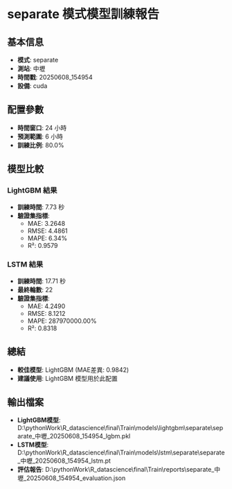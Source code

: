 
# separate 模式模型訓練報告

## 基本信息
- **模式**: separate
- **測站**: 中壢
- **時間戳**: 20250608_154954
- **設備**: cuda

## 配置參數
- **時間窗口**: 24 小時
- **預測範圍**: 6 小時
- **訓練比例**: 80.0%

## 模型比較

### LightGBM 結果

- **訓練時間**: 7.73 秒
- **驗證集指標**:
  - MAE: 3.2648
  - RMSE: 4.4861
  - MAPE: 6.34%
  - R²: 0.9579

### LSTM 結果

- **訓練時間**: 17.71 秒
- **最終輪數**: 22
- **驗證集指標**:
  - MAE: 4.2490
  - RMSE: 8.1212
  - MAPE: 287970000.00%
  - R²: 0.8318

## 總結

- **較佳模型**: LightGBM (MAE差異: 0.9842)
- **建議使用**: LightGBM 模型用於此配置


## 輸出檔案
- **LightGBM模型**: D:\pythonWork\R_datascience\final\Train\models\lightgbm\separate\separate_中壢_20250608_154954_lgbm.pkl
- **LSTM模型**: D:\pythonWork\R_datascience\final\Train\models\lstm\separate\separate_中壢_20250608_154954_lstm.pt
- **評估報告**: D:\pythonWork\R_datascience\final\Train\reports\separate_中壢_20250608_154954_evaluation.json
